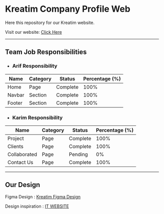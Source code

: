 # Kreatim Company Profile Web

Here this repository for our Kreatim website.

Visit our website: [Click Here](https://kreatim.karimhasibuan.com/)

<hr>

## Team Job Responsibilities

- ### Arif Responsibility

| Name   | Category | Status   | Percentage (%) |
| ------ | -------- | -------- | -------------- |
| Home   | Page     | Complete | 100%           |
| Navbar | Section  | Complete | 100%           |
| Footer | Section  | Complete | 100%           |

- ### Karim Responsibility

| Name         | Category | Status   | Percentage (%) |
| ------------ | -------- | -------- | -------------- |
| Project      | Page     | Complete | 100%           |
| Clients      | Page     | Complete | 100%           |
| Collaborated | Page     | Pending  | 0%             |
| Contact Us   | Page     | Complete | 100%           |

<hr>

## Our Design

Figma Design : [Kreatim Figma Design](https://www.figma.com/file/f190DGH4Dm1H0htA3emRy2/Company-Website?node-id=0%3A1&t=k2b5FP3mExgp7s7a-1)

Design inspiration : [IT WEBSITE](https://www.behance.net/gallery/157723053/IT-Website?tracking_source=search_projects%7Ccompany+website+web+design)
